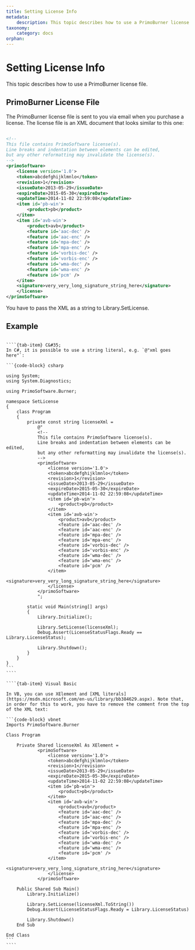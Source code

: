 ```yaml
---
title: Setting License Info
metadata:
    description: This topic describes how to use a PrimoBurner license file.
taxonomy:
    category: docs
orphan:
---
```


# Setting License Info

This topic describes how to use a PrimoBurner license file.

## PrimoBurner License File

The PrimoBurner license file is sent to you via email when you purchase a license. The license file is an XML document that looks similar to this one:

``` xml 

<!-- 
This file contains PrimoSoftware license(s). 
Line breaks and indentation between elements can be edited, 
but any other reformatting may invalidate the license(s). 
-->
<primoSoftware>
    <license version='1.0'>
    <token>abcdefghijklmnlo</token>
    <revision>1</revision>
    <issueDate>2013-05-29</issueDate>
    <expireDate>2015-05-30</expireDate>
    <updateTime>2014-11-02 22:59:08</updateTime>
    <item id='pb-win'>
        <product>pb</product>
    </item>
    <item id='avb-win'>
        <product>avb</product>
        <feature id='aac-dec' />
        <feature id='aac-enc' />
        <feature id='mpa-dec' />
        <feature id='mpa-enc' />
        <feature id='vorbis-dec' />
        <feature id='vorbis-enc' />
        <feature id='wma-dec' />
        <feature id='wma-enc' />
        <feature id='pcm' />
    </item>
    <signature>very_very_long_signature_string_here</signature>
    </license>
</primoSoftware>
```

You have to pass the XML as a string to Library.SetLicense.

## Example

`````{tab-set}

````{tab-item} C&#35;
In C#, it is possible to use a string literal, e.g. `@"xml goes here"`:    

```{code-block} csharp

using System;
using System.Diagnostics;

using PrimoSoftware.Burner;

namespace SetLicense
{
    class Program
    {
        private const string licenseXml = 
            @"
            <!-- 
            This file contains PrimoSoftware license(s). 
            Line breaks and indentation between elements can be edited, 
            but any other reformatting may invalidate the license(s). 
            -->
            <primoSoftware>
                <license version='1.0'>
                <token>abcdefghijklmnlo</token>
                <revision>1</revision>
                <issueDate>2013-05-29</issueDate>
                <expireDate>2015-05-30</expireDate>
                <updateTime>2014-11-02 22:59:08</updateTime>
                <item id='pb-win'>
                    <product>pb</product>
                </item>
                <item id='avb-win'>
                    <product>avb</product>
                    <feature id='aac-dec' />
                    <feature id='aac-enc' />
                    <feature id='mpa-dec' />
                    <feature id='mpa-enc' />
                    <feature id='vorbis-dec' />
                    <feature id='vorbis-enc' />
                    <feature id='wma-dec' />
                    <feature id='wma-enc' />
                    <feature id='pcm' />
                </item>
                <signature>very_very_long_signature_string_here</signature>
                </license>
            </primoSoftware>
            ";

        static void Main(string[] args)
        {
            Library.Initialize();

            Library.SetLicense(licenseXml);
            Debug.Assert(LicenseStatusFlags.Ready == Library.LicenseStatus);

            Library.Shutdown();
        }
    }
}
```
````

````{tab-item} Visual Basic

In VB, you can use XElement and [XML literals](https://msdn.microsoft.com/en-us/library/bb384629.aspx). Note that, in order for this to work, you have to remove the comment from the top of the XML text:

```{code-block} vbnet
Imports PrimoSoftware.Burner

Class Program

    Private Shared licenseXml As XElement =
            <primoSoftware>
                <license version='1.0'>
                <token>abcdefghijklmnlo</token>
                <revision>1</revision>
                <issueDate>2013-05-29</issueDate>
                <expireDate>2015-05-30</expireDate>
                <updateTime>2014-11-02 22:59:08</updateTime>
                <item id='pb-win'>
                    <product>pb</product>
                </item>
                <item id='avb-win'>
                    <product>avb</product>
                    <feature id='aac-dec' />
                    <feature id='aac-enc' />
                    <feature id='mpa-dec' />
                    <feature id='mpa-enc' />
                    <feature id='vorbis-dec' />
                    <feature id='vorbis-enc' />
                    <feature id='wma-dec' />
                    <feature id='wma-enc' />
                    <feature id='pcm' />
                </item>
                <signature>very_very_long_signature_string_here</signature>
                </license>
            </primoSoftware>

    Public Shared Sub Main()
        Library.Initialize()

        Library.SetLicense(licenseXml.ToString())
        Debug.Assert(LicenseStatusFlags.Ready = Library.LicenseStatus)

        Library.Shutdown()
    End Sub

End Class
```
````

`````
